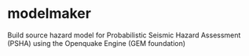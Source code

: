 # modelmaker
Build source hazard model for Probabilistic Seismic Hazard Assessment (PSHA) using the Openquake Engine (GEM foundation)
